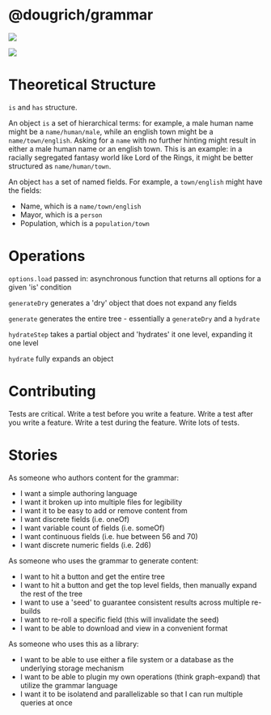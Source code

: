 # @dougrich/grammar

<a href="https://www.npmjs.com/package/@dougrich/grammar" alt="NPM"><img src="https://img.shields.io/npm/v/@dougrich/grammar" /></a>

<a href="https://github.com/dougrich/grammar" alt="Github"><img src="https://img.shields.io/github/last-commit/dougrich/grammar" /></a>

# Theoretical Structure

`is` and `has` structure.

An object `is` a set of hierarchical terms: for example, a male human name might be a `name/human/male`, while an english town might be a `name/town/english`. Asking for a `name` with no further hinting might result in either a male human name or an english town. This is an example: in a racially segregated fantasy world like Lord of the Rings, it might be better structured as `name/human/town`.

An object `has` a set of named fields. For example, a `town/english` might have the fields:
- Name, which is a `name/town/english`
- Mayor, which is a `person`
- Population, which is a `population/town`

# Operations

`options.load` passed in: asynchronous function that returns all options for a given 'is' condition

`generateDry` generates a 'dry' object that does not expand any fields

`generate` generates the entire tree - essentially a `generateDry` and a `hydrate`

`hydrateStep` takes a partial object and 'hydrates' it one level, expanding it one level

`hydrate` fully expands an object

# Contributing

Tests are critical. Write a test before you write a feature. Write a test after you write a feature. Write a test during the feature. Write lots of tests.

# Stories

As someone who authors content for the grammar:
- I want a simple authoring language
- I want it broken up into multiple files for legibility
- I want it to be easy to add or remove content from
- I want discrete fields (i.e. oneOf)
- I want variable count of fields (i.e. someOf)
- I want continuous fields (i.e. hue between 56 and 70)
- I want discrete numeric fields (i.e. 2d6)

As someone who uses the grammar to generate content:
- I want to hit a button and get the entire tree
- I want to hit a button and get the top level fields, then manually expand the rest of the tree
- I want to use a 'seed' to guarantee consistent results across multiple re-builds
- I want to re-roll a specific field (this will invalidate the seed)
- I want to be able to download and view in a convenient format

As someone who uses this as a library:
- I want to be able to use either a file system or a database as the underlying storage mechanism
- I want to be able to plugin my own operations (think graph-expand) that utilize the grammar language
- I want it to be isolatend and parallelizable so that I can run multiple queries at once